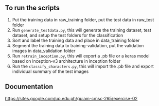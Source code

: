 ## To run the scripts
1. Put the training data in raw_training folder, put the test data in raw_test folder
2. Run ```generate_testdata.py```, this will generate the training dataset, test dataset, and setup the test folders for the classification
3. Sort and label the training data and place in data_training folder
4. Segment the training data to training-validation, put the validation images in data_validation folder
5. Run ```retrain_inception.py```, this will export a .pb file or a keras model based on Inception-v3 architecture in inception folder
6. Run the ```classify_characters.py```, this will import the .pb file and export individual summary of the test images

## Documentation
https://sites.google.com/up.edu.ph/guiam-cmsc-265/exercise-02
